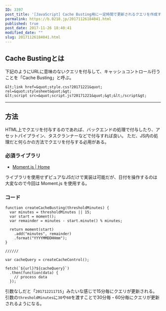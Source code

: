 ```yaml
---
ID: 3397
post_title: '[JavaScript] Cache Busting用に一定時間で更新されるクエリを作成する方法'
permalink: https://b.0218.jp/20171126184041.html
published: true
post_date: 2017-11-26 18:40:41
modified_date: ""
slug: 20171126184041.html
---
```

## Cache Bustingとは

下記のようにURLに意味のないクエリを付与して、キャッシュコントロール行うことを「Cache Busting」と呼ぶ。

```language-html
&lt;link href=&quot;style.css?20171221&quot; rel=&quot;stylesheet&quot;&gt;
&lt;script src=&quot;script.js?20171221&quot;&gt;&lt;/script&gt;
```

---

## 方法

HTML上でクエリを付与するのであれば、バックエンドの処理で付与したり、アセットパイプライン、タスクランナーなどで付与すれば良い。
ただ、JS内の処理だと何らかの方法でクエリを付与する必用がある。


### 必須ライブラリ

- [Moment.js | Home](https://momentjs.com/)

ライブラリを使用せずピュアなJSだけで実装は可能だが、日付を操作するのは大変なので今回は Moment.js を使用する。

### コード

```language-js
function createCacheBusting(thresholdMinutes) {
  var minutes = thresholdMinutes || 15;
  var start = moment();
  var remainder = minutes - start.minute() % minutes;

  return moment(start)
    .add("minutes", remainder)
    .format("YYYYMMDDHHmm");
}

//////

var cacheQuery = createCacheControl();

fetch(`${url}?${cacheQuery}`)
  .then(function(data) {
    // process data
  });
```

引数なしだと「`201712211715`」みたいな感じで15分毎にクエリが更新される。 
引数の`thresholdMinutes`に`30`や`60`を渡すことで30分毎・60分毎にクエリが更新されるようになる。